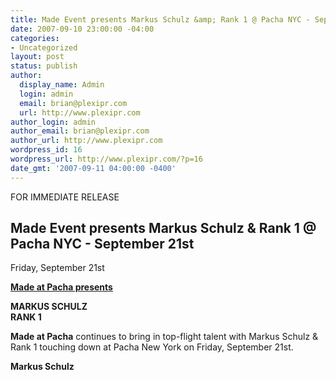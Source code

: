 ```yaml
---
title: Made Event presents Markus Schulz &amp; Rank 1 @ Pacha NYC - September 21st
date: 2007-09-10 23:00:00 -04:00
categories:
- Uncategorized
layout: post
status: publish
author:
  display_name: Admin
  login: admin
  email: brian@plexipr.com
  url: http://www.plexipr.com
author_login: admin
author_email: brian@plexipr.com
author_url: http://www.plexipr.com
wordpress_id: 16
wordpress_url: http://www.plexipr.com/?p=16
date_gmt: '2007-09-11 04:00:00 -0400'
---
```


<p>FOR IMMEDIATE RELEASE</p>
<h2>Made Event presents Markus Schulz & Rank 1 @ Pacha NYC - September 21st</h2>
<p>
Friday, September 21st</p>
<p><b><u>Made at Pacha presents</u></b></p>
<p><b>MARKUS SCHULZ<br />
RANK 1</b></p>
<p><b>Made at Pacha</b> continues to bring in top-flight talent with Markus Schulz & Rank 1 touching down at Pacha New York on Friday, September 21st.</p>
<p><b>Markus Schulz</p>
